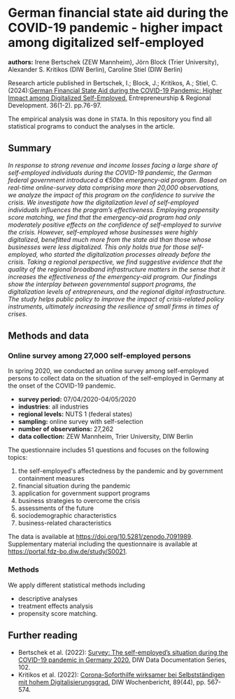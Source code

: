 # German financial state aid during the COVID-19 pandemic - higher impact among digitalized self-employed

**authors:** Irene Bertschek (ZEW Mannheim), Jörn Block (Trier University), Alexander S. Kritikos (DIW Berlin), Caroline Stiel (DIW Berlin)

Research article published in Bertschek, I.; Block, J.; Kritikos, A.; Stiel, C. (2024):[German Financial State Aid during the COVID-19 Pandemic: Higher Impact among Digitalized Self-Employed.](https://doi.org/10.1080/08985626.2023.2196267) Entrepreneurship & Regional Development. 36(1-2). pp.76-97.

The empirical analysis was done in `STATA`. In this repository you find all statistical programs to conduct the analyses in the article.

## Summary

_In response to strong revenue and income losses facing a large share of self-employed individuals during the COVID-19 pandemic, the German federal government introduced a €50bn emergency-aid program. Based on real-time online-survey data comprising more than 20,000 observations, we analyze the impact of this program on the confidence to survive the crisis. We investigate how the digitalization level of self-employed individuals influences the program’s effectiveness. Employing propensity score matching, we find that the emergency-aid program had only moderately positive effects on the confidence of self-employed to survive the crisis. However, self-employed whose businesses were highly digitalized, benefitted much more from the state aid than those whose businesses were less digitalized. This only holds true for those self-employed, who started the digitalization processes already before the crisis. Taking a regional perspective, we find suggestive evidence that the quality of the regional broadband infrastructure matters in the sense that it increases the effectiveness of the emergency-aid program. Our findings show the interplay between governmental support programs, the digitalization levels of entrepreneurs, and the regional digital infrastructure. The study helps public policy to improve the impact of crisis-related policy instruments, ultimately increasing the resilience of small firms in times of crises._

## Methods and data

### Online survey among 27,000 self-employed persons

In spring 2020, we conducted an online survey among self-employed persons to collect data on the situation of the self-employed in Germany at the onset of the COVID-19 pandemic.

- **survey period:** 07/04/2020-04/05/2020
- **industries**: all industries
- **regional levels:** NUTS 1 (federal states)
- **sampling:** online survey with self-selection
- **number of observations:** 27,262
- **data collection:** ZEW Mannheim, Trier University, DIW Berlin

The questionnaire includes 51 questions and focuses on the following topics:
1. the self-employed's affectedness by the pandemic and by government containment measures
2. financial situation during the pandemic
3. application for government support programs
4. business strategies to overcome the crisis
5. assessments of the future
6. sociodemographic characteristics
7. business-related characteristics

The data is available at https://doi.org/10.5281/zenodo.7091989. Supplementary material including the questionnaire is available at https://portal.fdz-bo.diw.de/study/S0021.

### Methods

We apply different statistical methods including

- descriptive analyses
- treatment effects analysis
- propensity score matching.

## Further reading

- Bertschek et al. (2022): [Survey: The self-employed’s situation during the COVID-19 pandemic in Germany 2020.](https://dx.doi.org/10.18723/diw_ddc:2022-102) DIW Data Documentation Series, 102.
- Kritikos et al. (2022): [Corona-Soforthilfe wirksamer bei Selbstständigen mit hohem Digitalisierungsgrad.](https://doi.org/10.18723/diw_wb:2022-44-1) DIW Wochenbericht, 89(44), pp. 567-574.
